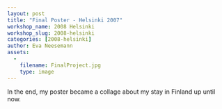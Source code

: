 ```yaml
---
layout: post
title: "Final Poster - Helsinki 2007"
workshop_name: 2008 Helsinki 
workshop_slug: 2008-helsinki
categories: [2008-helsinki]
author: Eva Neesemann
assets:
  -
    filename: FinalProject.jpg
    type: image
---
```

In the end, my poster became a collage about my stay in Finland up until now.

